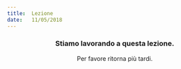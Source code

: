 ```yaml
---
title:  Lezione
date:   11/05/2018
---
```


### <center>Stiamo lavorando a questa lezione.</center>
<center>Per favore ritorna più tardi.</center>